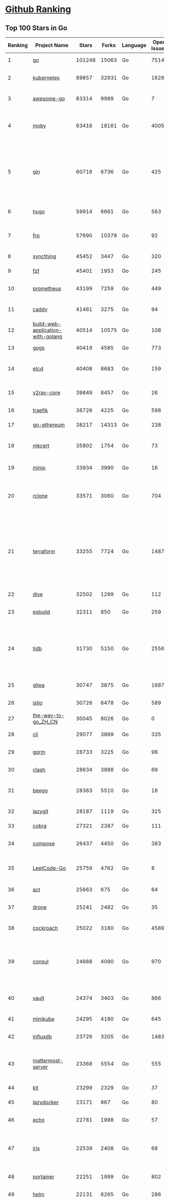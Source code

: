[Github Ranking](../README.md)
==========

## Top 100 Stars in Go

| Ranking | Project Name | Stars | Forks | Language | Open Issues | Description | Last Commit |
| ------- | ------------ | ----- | ----- | -------- | ----------- | ----------- | ----------- |
| 1 | [go](https://github.com/golang/go) | 101248 | 15063 | Go | 7514 | The Go programming language | 2022-07-03T18:26:16Z |
| 2 | [kubernetes](https://github.com/kubernetes/kubernetes) | 89857 | 32931 | Go | 1628 | Production-Grade Container Scheduling and Management | 2022-07-04T02:41:44Z |
| 3 | [awesome-go](https://github.com/avelino/awesome-go) | 83314 | 9989 | Go | 7 | A curated list of awesome Go frameworks, libraries and software | 2022-07-04T02:20:45Z |
| 4 | [moby](https://github.com/moby/moby) | 63416 | 18161 | Go | 4005 | Moby Project - a collaborative project for the container ecosystem to assemble container-based systems | 2022-07-02T20:04:12Z |
| 5 | [gin](https://github.com/gin-gonic/gin) | 60716 | 6736 | Go | 425 | Gin is a HTTP web framework written in Go (Golang). It features a Martini-like API with much better performance -- up to 40 times faster. If you need smashing performance, get yourself some Gin. | 2022-07-03T13:02:00Z |
| 6 | [hugo](https://github.com/gohugoio/hugo) | 59914 | 6661 | Go | 563 | The world’s fastest framework for building websites. | 2022-07-03T14:57:33Z |
| 7 | [frp](https://github.com/fatedier/frp) | 57690 | 10378 | Go | 92 | A fast reverse proxy to help you expose a local server behind a NAT or firewall to the internet. | 2022-06-27T09:12:00Z |
| 8 | [syncthing](https://github.com/syncthing/syncthing) | 45452 | 3447 | Go | 320 | Open Source Continuous File Synchronization | 2022-07-01T15:28:55Z |
| 9 | [fzf](https://github.com/junegunn/fzf) | 45401 | 1953 | Go | 245 | :cherry_blossom: A command-line fuzzy finder | 2022-07-01T07:32:37Z |
| 10 | [prometheus](https://github.com/prometheus/prometheus) | 43199 | 7259 | Go | 449 | The Prometheus monitoring system and time series database. | 2022-07-03T00:29:25Z |
| 11 | [caddy](https://github.com/caddyserver/caddy) | 41461 | 3275 | Go | 94 | Fast, multi-platform web server with automatic HTTPS | 2022-07-03T14:37:37Z |
| 12 | [build-web-application-with-golang](https://github.com/astaxie/build-web-application-with-golang) | 40514 | 10575 | Go | 108 | A golang ebook intro how to build a web with golang | 2022-05-30T19:50:00Z |
| 13 | [gogs](https://github.com/gogs/gogs) | 40419 | 4585 | Go | 773 | Gogs is a painless self-hosted Git service | 2022-06-27T12:30:17Z |
| 14 | [etcd](https://github.com/etcd-io/etcd) | 40408 | 8683 | Go | 159 | Distributed reliable key-value store for the most critical data of a distributed system | 2022-07-04T02:55:17Z |
| 15 | [v2ray-core](https://github.com/v2ray/v2ray-core) | 39849 | 8457 | Go | 26 | A platform for building proxies to bypass network restrictions. | 2022-07-04T02:13:49Z |
| 16 | [traefik](https://github.com/traefik/traefik) | 38726 | 4225 | Go | 598 | The Cloud Native Application Proxy | 2022-07-01T22:54:13Z |
| 17 | [go-ethereum](https://github.com/ethereum/go-ethereum) | 38217 | 14313 | Go | 238 | Official Go implementation of the Ethereum protocol | 2022-07-01T17:16:17Z |
| 18 | [mkcert](https://github.com/FiloSottile/mkcert) | 35802 | 1754 | Go | 73 | A simple zero-config tool to make locally trusted development certificates with any names you'd like. | 2022-06-22T00:33:41Z |
| 19 | [minio](https://github.com/minio/minio) | 33934 | 3990 | Go | 16 | Multi-Cloud :cloud: Object Storage  | 2022-07-02T18:33:05Z |
| 20 | [rclone](https://github.com/rclone/rclone) | 33571 | 3060 | Go | 704 | "rsync for cloud storage" - Google Drive, S3, Dropbox, Backblaze B2, One Drive, Swift, Hubic, Wasabi, Google Cloud Storage, Yandex Files | 2022-07-03T20:54:18Z |
| 21 | [terraform](https://github.com/hashicorp/terraform) | 33255 | 7724 | Go | 1487 | Terraform enables you to safely and predictably create, change, and improve infrastructure. It is an open source tool that codifies APIs into declarative configuration files that can be shared amongst team members, treated as code, edited, reviewed, and versioned. | 2022-07-01T23:14:12Z |
| 22 | [dive](https://github.com/wagoodman/dive) | 32502 | 1299 | Go | 112 | A tool for exploring each layer in a docker image | 2022-07-02T21:43:17Z |
| 23 | [esbuild](https://github.com/evanw/esbuild) | 32311 | 850 | Go | 259 | An extremely fast JavaScript and CSS bundler and minifier | 2022-07-03T12:40:51Z |
| 24 | [tidb](https://github.com/pingcap/tidb) | 31730 | 5150 | Go | 2556 | TiDB is an open-source, cloud-native, distributed, MySQL-Compatible database for elastic scale and real-time analytics. Try free: https://tidbcloud.com/free-trial | 2022-07-04T02:50:03Z |
| 25 | [gitea](https://github.com/go-gitea/gitea) | 30747 | 3875 | Go | 1687 | Git with a cup of tea, painless self-hosted git service | 2022-07-04T02:42:08Z |
| 26 | [istio](https://github.com/istio/istio) | 30726 | 6478 | Go | 589 | Connect, secure, control, and observe services. | 2022-07-04T02:03:22Z |
| 27 | [the-way-to-go_ZH_CN](https://github.com/unknwon/the-way-to-go_ZH_CN) | 30045 | 8026 | Go | 0 | 《The Way to Go》中文译本，中文正式名《Go 入门指南》 | 2022-06-25T10:18:10Z |
| 28 | [cli](https://github.com/cli/cli) | 29077 | 3869 | Go | 335 | GitHub’s official command line tool | 2022-07-01T17:11:53Z |
| 29 | [gorm](https://github.com/go-gorm/gorm) | 28733 | 3225 | Go | 98 | The fantastic ORM library for Golang, aims to be developer friendly | 2022-07-02T08:15:29Z |
| 30 | [clash](https://github.com/Dreamacro/clash) | 28634 | 3988 | Go | 69 | A rule-based tunnel in Go. | 2022-07-02T07:39:02Z |
| 31 | [beego](https://github.com/beego/beego) | 28383 | 5510 | Go | 18 | beego is an open-source, high-performance web framework for the Go programming language. | 2022-07-04T02:49:59Z |
| 32 | [lazygit](https://github.com/jesseduffield/lazygit) | 28187 | 1119 | Go | 325 | simple terminal UI for git commands | 2022-07-04T00:00:38Z |
| 33 | [cobra](https://github.com/spf13/cobra) | 27321 | 2387 | Go | 111 | A Commander for modern Go CLI interactions | 2022-07-03T15:04:09Z |
| 34 | [compose](https://github.com/docker/compose) | 26437 | 4450 | Go | 383 | Define and run multi-container applications with Docker | 2022-07-02T18:05:16Z |
| 35 | [LeetCode-Go](https://github.com/halfrost/LeetCode-Go) | 25759 | 4762 | Go | 8 | ✅ Solutions to LeetCode by Go, 100% test coverage, runtime beats 100% / LeetCode 题解 | 2022-07-02T05:49:39Z |
| 36 | [act](https://github.com/nektos/act) | 25663 | 675 | Go | 64 | Run your GitHub Actions locally 🚀 | 2022-07-04T02:23:05Z |
| 37 | [drone](https://github.com/harness/drone) | 25241 | 2482 | Go | 35 | Drone is a Container-Native, Continuous Delivery Platform | 2022-07-03T11:06:52Z |
| 38 | [cockroach](https://github.com/cockroachdb/cockroach) | 25022 | 3180 | Go | 4589 | CockroachDB - the open source, cloud-native distributed SQL database. | 2022-07-04T02:08:12Z |
| 39 | [consul](https://github.com/hashicorp/consul) | 24988 | 4090 | Go | 970 | Consul is a distributed, highly available, and data center aware solution to connect and configure applications across dynamic, distributed infrastructure. | 2022-07-03T20:06:58Z |
| 40 | [vault](https://github.com/hashicorp/vault) | 24374 | 3403 | Go | 866 | A tool for secrets management, encryption as a service, and privileged access management | 2022-07-01T17:22:08Z |
| 41 | [minikube](https://github.com/kubernetes/minikube) | 24295 | 4180 | Go | 645 | Run Kubernetes locally | 2022-07-03T12:45:33Z |
| 42 | [influxdb](https://github.com/influxdata/influxdb) | 23726 | 3205 | Go | 1483 | Scalable datastore for metrics, events, and real-time analytics | 2022-07-01T16:37:58Z |
| 43 | [mattermost-server](https://github.com/mattermost/mattermost-server) | 23368 | 5554 | Go | 555 | Mattermost is an open source platform for secure collaboration across the entire software development lifecycle. | 2022-07-03T10:28:43Z |
| 44 | [kit](https://github.com/go-kit/kit) | 23299 | 2329 | Go | 37 | A standard library for microservices. | 2022-06-30T11:17:34Z |
| 45 | [lazydocker](https://github.com/jesseduffield/lazydocker) | 23171 | 867 | Go | 80 | The lazier way to manage everything docker | 2022-06-28T13:09:10Z |
| 46 | [echo](https://github.com/labstack/echo) | 22781 | 1998 | Go | 57 | High performance, minimalist Go web framework | 2022-06-29T14:04:44Z |
| 47 | [iris](https://github.com/kataras/iris) | 22539 | 2408 | Go | 68 | The fastest HTTP/2 Go Web Framework. Unbeatable cost-performance ratio :leaves: :rocket: \| 谢谢 \| | 2022-07-01T08:01:26Z |
| 48 | [portainer](https://github.com/portainer/portainer) | 22251 | 1999 | Go | 802 | Making Docker and Kubernetes management easy. | 2022-07-04T02:21:14Z |
| 49 | [helm](https://github.com/helm/helm) | 22131 | 6265 | Go | 286 | The Kubernetes Package Manager | 2022-07-03T10:29:12Z |
| 50 | [nps](https://github.com/ehang-io/nps) | 21958 | 4036 | Go | 324 | 一款轻量级、高性能、功能强大的内网穿透代理服务器。支持tcp、udp、socks5、http等几乎所有流量转发，可用来访问内网网站、本地支付接口调试、ssh访问、远程桌面，内网dns解析、内网socks5代理等等……，并带有功能强大的web管理端。a lightweight, high-performance, powerful intranet penetration proxy server, with a powerful web management terminal. | 2022-05-26T07:41:46Z |
| 51 | [hub](https://github.com/github/hub) | 21872 | 2317 | Go | 225 | A command-line tool that makes git easier to use with GitHub. | 2022-04-04T13:16:50Z |
| 52 | [ngrok](https://github.com/inconshreveable/ngrok) | 21889 | 4046 | Go | 292 | Introspected tunnels to localhost | 2022-05-17T08:00:28Z |
| 53 | [nvm-windows](https://github.com/coreybutler/nvm-windows) | 21913 | 2305 | Go | 68 | A node.js version management utility for Windows. Ironically written in Go. | 2022-07-04T01:01:15Z |
| 54 | [faas](https://github.com/openfaas/faas) | 21757 | 1770 | Go | 31 | OpenFaaS - Serverless Functions Made Simple | 2022-06-29T10:35:15Z |
| 55 | [nsq](https://github.com/nsqio/nsq) | 21553 | 2730 | Go | 53 | A realtime distributed messaging platform | 2022-06-10T06:59:15Z |
| 56 | [photoprism](https://github.com/photoprism/photoprism) | 21139 | 1168 | Go | 289 | AI-Powered Photos App for the Decentralized Web 🌈💎✨ | 2022-07-03T20:33:11Z |
| 57 | [logrus](https://github.com/sirupsen/logrus) | 20808 | 2146 | Go | 7 | Structured, pluggable logging for Go. | 2022-06-16T07:52:31Z |
| 58 | [fiber](https://github.com/gofiber/fiber) | 20773 | 1056 | Go | 33 | ⚡️ Express inspired web framework written in Go | 2022-07-02T11:07:38Z |
| 59 | [docker_practice](https://github.com/yeasy/docker_practice) | 20749 | 5326 | Go | 2 | Learn and understand Docker&Container technologies, with real DevOps practice! | 2022-07-01T12:13:08Z |
| 60 | [k3s](https://github.com/k3s-io/k3s) | 20352 | 1798 | Go | 365 | Lightweight Kubernetes | 2022-07-01T19:21:01Z |

